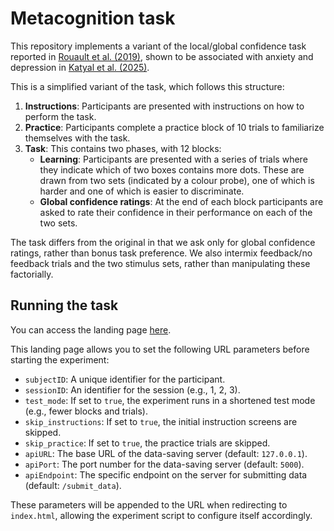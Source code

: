 # Metacognition task

This repository implements a variant of the local/global confidence task reported in [Rouault et al. (2019)](https://www.nature.com/articles/s41467-019-09075-3), shown to be associated with anxiety and depression in [Katyal et al. (2025)](https://www.nature.com/articles/s41467-025-57040-0).

This is a simplified variant of the task, which follows this structure:

1. **Instructions**: Participants are presented with instructions on how to perform the task.
2. **Practice**: Participants complete a practice block of 10 trials to familiarize themselves with the task.
3. **Task**: This contains two phases, with 12 blocks:
   - **Learning**: Participants are presented with a series of trials where they indicate which of two boxes contains more dots. These are drawn from two sets (indicated by a colour probe), one of which is harder and one of which is easier to discriminate.
   - **Global confidence ratings**: At the end of each block participants are asked to rate their confidence in their performance on each of the two sets.

The task differs from the original in that we ask only for global confidence ratings, rather than bonus task preference. We also intermix feedback/no feedback trials and the two stimulus sets, rather than manipulating these factorially.

## Running the task

You can access the landing page [here](https://the-wise-lab.github.io/metacognition-task-SODA/landing.html).

This landing page allows you to set the following URL parameters before starting the experiment:

- `subjectID`: A unique identifier for the participant.
- `sessionID`: An identifier for the session (e.g., 1, 2, 3).
- `test_mode`: If set to `true`, the experiment runs in a shortened test mode (e.g., fewer blocks and trials).
- `skip_instructions`: If set to `true`, the initial instruction screens are skipped.
- `skip_practice`: If set to `true`, the practice trials are skipped.
- `apiURL`: The base URL of the data-saving server (default: `127.0.0.1`).
- `apiPort`: The port number for the data-saving server (default: `5000`).
- `apiEndpoint`: The specific endpoint on the server for submitting data (default: `/submit_data`).

These parameters will be appended to the URL when redirecting to `index.html`, allowing the experiment script to configure itself accordingly.
